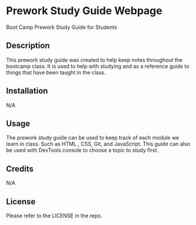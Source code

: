 # Prework Study Guide Webpage
Boot Camp Prework Study Guide for Students

## Description

This prework study guide was created to help keep notes throughout the bootcamp class. It is used to help with studying and as a reference guide to things that have been taught in the class.


## Installation

N/A

## Usage

The prework study guide can be used to keep track of each module we learn in class. Such as HTML , CSS, Git, and JavaScript. This guide can also be used with DevTools console to choose a topic to study first. 

## Credits

N/A

## License

Please refer to the LICENSE in the repo. 

